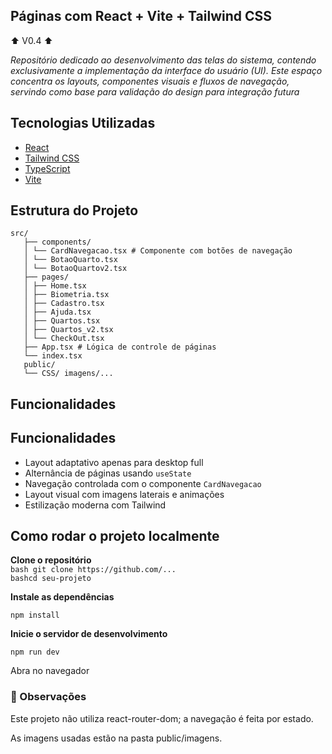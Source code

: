 ## ️Páginas com React + Vite + Tailwind CSS

⬆️ V0.4 ⬆️

_Repositório dedicado ao desenvolvimento das telas do sistema, contendo exclusivamente a implementação da interface do usuário (UI). Este espaço concentra os layouts, componentes visuais e fluxos de navegação, servindo como base para validação do design para integração futura_

## Tecnologias Utilizadas

- [React](https://reactjs.org/)
- [Tailwind CSS](https://tailwindcss.com/)
- [TypeScript](https://www.typescriptlang.org/)
- [Vite](https://vitejs.dev/)

## Estrutura do Projeto

```
src/
   ├── components/
   │ └── CardNavegacao.tsx # Componente com botões de navegação
   │ └── BotaoQuarto.tsx
   │ └── BotaoQuartov2.tsx
   ├── pages/
   │ ├── Home.tsx
   │ ├── Biometria.tsx
   │ ├── Cadastro.tsx
   │ ├── Ajuda.tsx
   │ ├── Quartos.tsx
   │ ├── Quartos_v2.tsx
   │ └── CheckOut.tsx
   ├── App.tsx # Lógica de controle de páginas
   └── index.tsx
   public/
   └── CSS/ imagens/...
```

## Funcionalidades

## Funcionalidades
- Layout adaptativo apenas para desktop full
- Alternância de páginas usando `useState`
- Navegação controlada com o componente `CardNavegacao`
- Layout visual com imagens laterais e animações
- Estilização moderna com Tailwind

## Como rodar o projeto localmente

**Clone o repositório**<br>
`bash git clone https://github.com/...`<br>
`bashcd seu-projeto`

**Instale as dependências**

`npm install`

**Inicie o servidor de desenvolvimento**

`npm run dev`

Abra no navegador

### 📌 Observações

Este projeto não utiliza react-router-dom; a navegação é feita por estado.

As imagens usadas estão na pasta public/imagens.

